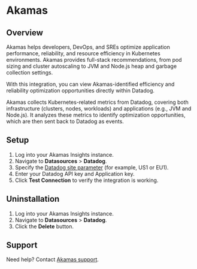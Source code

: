 # Akamas

## Overview

Akamas helps developers, DevOps, and SREs optimize application performance, reliability, and resource efficiency in Kubernetes environments. Akamas provides full-stack recommendations, from pod sizing and cluster autoscaling to JVM and Node.js heap and garbage collection settings.

With this integration, you can view Akamas-identified efficiency and reliability optimization opportunities directly within Datadog.

Akamas collects Kubernetes-related metrics from Datadog, covering both infrastructure (clusters, nodes, workloads) and applications (e.g., JVM and Node.js). It analyzes these metrics to identify optimization opportunities, which are then sent back to Datadog as events.

## Setup

1.  Log into your Akamas Insights instance.
2.  Navigate to **Datasources** > **Datadog**.
3.  Specify the [Datadog site parameter][1] (for example, US1 or EU1).
4.  Enter your Datadog API key and Application key.
5.  Click **Test Connection** to verify the integration is working.


## Uninstallation

1.  Log into your Akamas Insights instance.
2.  Navigate to **Datasources** > **Datadog**.
3.  Click the **Delete** button.

## Support

Need help? Contact [Akamas support][2].


[1]: https://docs.datadoghq.com/getting_started/site/#access-the-datadog-site
[2]: mailto:support@akamas.io